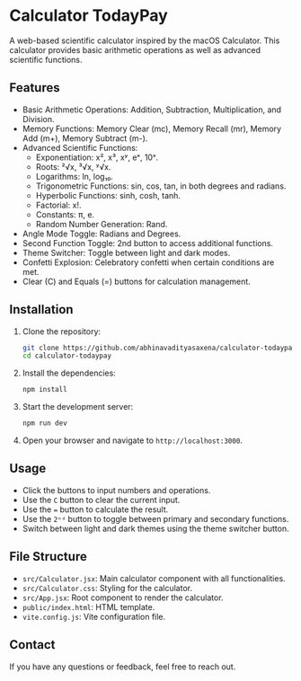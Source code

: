 # Calculator TodayPay

A web-based scientific calculator inspired by the macOS Calculator. This calculator provides basic arithmetic operations as well as advanced scientific functions.

## Features

- Basic Arithmetic Operations: Addition, Subtraction, Multiplication, and Division.
- Memory Functions: Memory Clear (mc), Memory Recall (mr), Memory Add (m+), Memory Subtract (m-).
- Advanced Scientific Functions:
  - Exponentiation: x², x³, xʸ, eˣ, 10ˣ.
  - Roots: ²√x, ³√x, ʸ√x.
  - Logarithms: ln, log₁₀.
  - Trigonometric Functions: sin, cos, tan, in both degrees and radians.
  - Hyperbolic Functions: sinh, cosh, tanh.
  - Factorial: x!.
  - Constants: π, e.
  - Random Number Generation: Rand.
- Angle Mode Toggle: Radians and Degrees.
- Second Function Toggle: 2nd button to access additional functions.
- Theme Switcher: Toggle between light and dark modes.
- Confetti Explosion: Celebratory confetti when certain conditions are met.
- Clear (C) and Equals (=) buttons for calculation management.

## Installation

1. Clone the repository:

   ```bash
   git clone https://github.com/abhinavadityasaxena/calculator-todaypay.git
   cd calculator-todaypay
   ```

2. Install the dependencies:

   ```bash
   npm install
   ```

3. Start the development server:

   ```bash
   npm run dev
   ```

4. Open your browser and navigate to `http://localhost:3000`.

## Usage

- Click the buttons to input numbers and operations.
- Use the `C` button to clear the current input.
- Use the `=` button to calculate the result.
- Use the `2ⁿᵈ` button to toggle between primary and secondary functions.
- Switch between light and dark themes using the theme switcher button.

## File Structure

- `src/Calculator.jsx`: Main calculator component with all functionalities.
- `src/Calculator.css`: Styling for the calculator.
- `src/App.jsx`: Root component to render the calculator.
- `public/index.html`: HTML template.
- `vite.config.js`: Vite configuration file.



## Contact

If you have any questions or feedback, feel free to reach out.

```saxenaabhinavaditya@gmail.com

